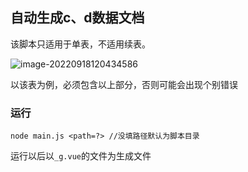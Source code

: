 ## 自动生成c、d数据文档

该脚本只适用于单表，不适用续表。

![image-20220918120434586](C:\Users\Uni\AppData\Roaming\Typora\typora-user-images\image-20220918120434586.png)

以该表为例，必须包含以上部分，否则可能会出现个别错误

### 运行

```shell
node main.js <path=?> //没填路径默认为脚本目录 
```

运行以后以`_g.vue`的文件为生成文件